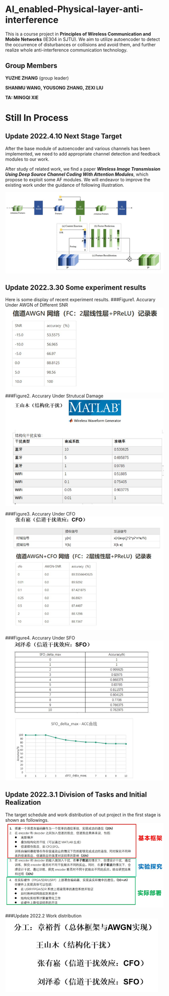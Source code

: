 # AI_enabled-Physical-layer-anti-interference
This is a course project in **Principles of Wireless 
Communication and Mobile Networks** (IE304 in SJTU). 
We aim to utilize autoencoder to detect the occurrence 
of disturbances or collisions and avoid them, 
and further realize whole anti-interference communication technology.

## Group Members
**YUZHE ZHANG** (group leader) 

**SHANMU WANG, YOUSONG ZHANG, ZEXI LIU**

**TA: MINGQI XIE**
# Still In Process

## Update 2022.4.10 Next Stage Target
After the base module of autoencoder and various channels has been implemented, 
we need to add appropriate channel detection and feedback modules to our work.

After study of related work, we find a paper ***Wireless Image Transmission Using Deep Source
Channel Coding With Attention Modules***, which propose to exploit some AF modules.
We will endeavor to improve the existing work under the guidance of following illustration.

![Figure 1](images/1.jpg)

## Update 2022.3.30 Some experiment results
Here is some display of recent experiment results.
###Figure1. Accurary Under AWGN of Different SNR
![test image size](images/2.jpg)
###Figure2. Accurary Under Strutucal Damage
![](images/3.jpg)

###Figure3. Accurary Under CFO
![](images/4.jpg)

###Figure4. Accurary Under SFO
![](images/5.jpg)

## Update 2022.3.1 Division of Tasks and Initial Realization
The target schedule and work distribution of out project in the first stage is shown as followings.
![](images/6.jpg)

###Update 2022.2 Work distribution 
![](images/7.jpg)